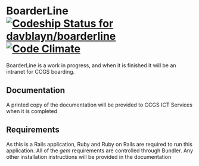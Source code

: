 # BoarderLine [ ![Codeship Status for davblayn/boarderline](https://www.codeship.io/projects/7c3e07a0-9945-0130-7db6-16496545fd13/status?branch=master)](https://www.codeship.io/projects/3221) [![Code Climate](https://codeclimate.com/github/davblayn/boarderline.png)](https://codeclimate.com/github/davblayn/boarderline)
BoarderLine is a work in progress, and when it is finished it will be an intranet for CCGS boarding.

## Documentation
A printed copy of the documentation will be provided to CCGS ICT Services when it is completed

## Requirements
As this is a Rails application, Ruby and Ruby on Rails are required to run this application. All of the *gem* requirements are controlled through Bundler. Any other installation instructions will be provided in the documentation
